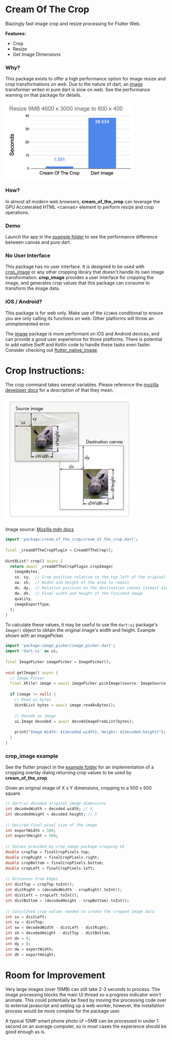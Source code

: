 # Cream Of The Crop
Blazingly fast image crop and resize processing for Flutter Web.

**Features:**
- Crop
- Resize
- Get Image Dimensions

### Why?
This package exists to offer a high performance option for image resize and crop transformations _on web_. 
Due to the nature of dart, an [image](https://pub.dev/packages/image) transformer writen in pure dart is slow on web. See the performance warning on that package for details.

<img src="https://raw.githubusercontent.com/mdrideout/cream_of_the_crop/main/assets/benchmark-dart-vs-canvas.png" alt="Dart Image vs Cream Of The Crop Benchmark. 1.591 vs 38.634" width="400" />

### How?

In almost all modern web browsers, **cream_of_the_crop** can leverage the GPU Accelerated HTML &lt;canvas&gt; element to perform resize and crop operations.

### Demo
Launch the app in the [example folder](https://github.com/mdrideout/cream_of_the_crop/tree/main/example) to see the performance difference between canvas and pure dart.

### No User Interface
This package has no user interface. It is designed to be used with [crop_image](https://pub.dev/packages/crop_image)
or any other cropping library that doesn't handle its own image transformation. **crop_image** provides a user interface
for cropping the image, and generates crop values that this package can consume to transform the image data.

### iOS / Android?
This package is for web only. Make use of the `kIsWeb` conditional to ensure you are only calling its functions on web.
Other platforms will throw an unimplemented error.

The [image](https://pub.dev/packages/image) package is more performant on iOS and Android devices, and can
provide a good user experience for those platforms. There is potential to add native Swift and Kotlin code to
handle these tasks even faster. Consider checking out [flutter_native_image](https://pub.dev/packages/flutter_native_image).

# Crop Instructions:
The crop command takes several variables. Please reference the [mozilla developer docs](https://developer.mozilla.org/en-US/docs/Web/API/CanvasRenderingContext2D/drawImage)
for a description of that they mean.

<img src="https://raw.githubusercontent.com/mdrideout/cream_of_the_crop/main/assets/canvas_drawImage_vars.jpeg" alt="Dart Image vs Cream Of The Crop Benchmark. 1.591 vs 38.634" width="400" />

Image source: [Mozilla mdn docs](https://developer.mozilla.org/en-US/docs/Web/API/CanvasRenderingContext2D/drawImage)

```dart
import 'package:cream_of_the_crop/cream_of_the_crop.dart';

final _creamOfTheCropPlugin = CreamOfTheCrop();

Uint8List? crop() async {
  return await _creamOfTheCropPlugin.cropImage(
    imageBytes,
    sx, sy,  // Crop position relative to the top left of the original image
    sw, sh,  // Width and height of the area to remain
    dx, dy,  // Relative position on the destination canvas (almost always 0,0 since creating a canvas larger than the desired image is not supported right now)
    dw, dh,  // Final width and height of the finished image
    quality, 
    imageExportType,
  );
}
```

To calculate these values, it may be useful to use the `dart:ui` package's `Image()` object to obtain the original image's width and height.
Example shown with an imagePicker.
```dart
import 'package:image_picker/image_picker.dart';
import 'dart:ui' as ui;

final ImagePicker imagePicker = ImagePicker();

void getImage() async {
  // Image Picker
  final XFile? image = await imagePicker.pickImage(source: ImageSource.gallery);

  if (image != null) {
    // Read as bytes
    Uint8List bytes = await image.readAsBytes();

    // Decode as image
    ui.Image decoded = await decodeImageFromList(bytes);
    
    print("Image Width: ${decoded.width}, Height: ${decoded.height}");
  }
}
```

### crop_image example
See the flutter project in the [example folder](https://github.com/mdrideout/cream_of_the_crop/tree/main/example) for an implementation of a cropping overlay dialog returning
crop values to be used by **cream_of_the_crop**.

Given an original image of X x Y dimensions, cropping to a 500 x 500 square.
```dart
// dart:ui decoded original image dimensions
int decodedWidth = decoded.width; // X
int decodedHeight = decoded.height; // Y

// Desired final pixel size of the image
int exportWidth = 500;
int exportHeight = 500;

// Values provided by crop_image package cropping UI
double cropTop = finalCropPixels.top;
double cropRight = finalCropPixels.right;
double cropBottom = finalCropPixels.bottom;
double cropLeft = finalCropPixels.left;

// Distances From Edges
int distTop = cropTop.toInt();
int distRight = (decodedWidth - cropRight).toInt();
int distLeft = cropLeft.toInt();
int distBottom = (decodedHeight - cropBottom).toInt();

// Calculated crop values needed to create the cropped image data
int sx = distLeft;
int sy = distTop;
int sw = decodedWidth - distLeft - distRight;
int sh = decodedHeight - distTop - distBottom;
int dx = 0;
int dy = 0;
int dw = exportWidth;
int dh = exportHeight;
```


# Room for Improvement
Very large images (over 15MB) can still take 2-3 seconds to process. The image processing blocks the main UI thread so a progress indicator won't animate.
This could potentially be fixed by moving the processing code over to external javascript and setting up a web worker, however, the installation
process would be more complex for the package user.

A typical 10MP smart phone photo of ~5MB can be processed in under 1 second on an average computer, so in most cases the experience should be good enough as is.